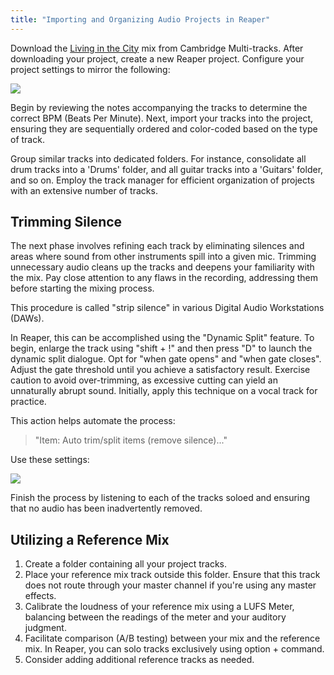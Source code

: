 ```yaml
---
title: "Importing and Organizing Audio Projects in Reaper"
---
```


Download the [Living in the City](https://cambridge-mt.com/ms/mtk/#HurrayForTheRiffRaff) mix from Cambridge Multi-tracks. After downloading your project, create a new Reaper project. Configure your project settings to mirror the following:

![](../project-settings.png)

Begin by reviewing the notes accompanying the tracks to determine the correct BPM (Beats Per Minute). Next, import your tracks into the project, ensuring they are sequentially ordered and color-coded based on the type of track.

Group similar tracks into dedicated folders. For instance, consolidate all drum tracks into a 'Drums' folder, and all guitar tracks into a 'Guitars' folder, and so on. Employ the track manager for efficient organization of projects with an extensive number of tracks.


## Trimming Silence

The next phase involves refining each track by eliminating silences and areas where sound from other instruments spill into a given mic. Trimming unnecessary audio cleans up the tracks and deepens your familiarity with the mix. Pay close attention to any flaws in the recording, addressing them before starting the mixing process.

This procedure is called "strip silence" in various Digital Audio Workstations (DAWs).

In Reaper, this can be accomplished using the "Dynamic Split" feature. To begin, enlarge the track using "shift + !" and then press "D" to launch the dynamic split dialogue. Opt for "when gate opens" and "when gate closes". Adjust the gate threshold until you achieve a satisfactory result. Exercise caution to avoid over-trimming, as excessive cutting can yield an unnaturally abrupt sound. Initially, apply this technique on a vocal track for practice.

This action helps automate the process:

> "Item: Auto trim/split items (remove silence)..."

Use these settings:

![](../auto-trim.png)

Finish the process by listening to each of the tracks soloed and ensuring that no audio has been inadvertently removed.

## Utilizing a Reference Mix

1. Create a folder containing all your project tracks.
2. Place your reference mix track outside this folder. Ensure that this track does not route through your master channel if you're using any master effects.
3. Calibrate the loudness of your reference mix using a LUFS Meter, balancing between the readings of the meter and your auditory judgment.
4. Facilitate comparison (A/B testing) between your mix and the reference mix. In Reaper, you can solo tracks exclusively using option + command.
5. Consider adding additional reference tracks as needed.